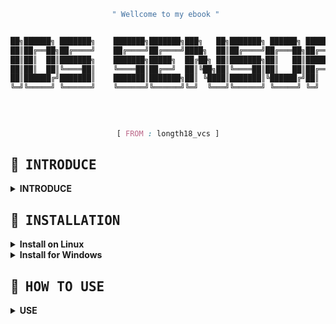 
<div align="center">

```ocaml
" Wellcome to my ebook " 
```

```css

██╗██████╗ ███████╗    ███████╗███████╗███╗   ██╗███████╗ ██████╗ ██████╗ ███████╗
██║██╔══██╗██╔════╝    ██╔════╝██╔════╝████╗  ██║██╔════╝██╔═══██╗██╔══██╗██╔════╝
██║██║  ██║███████╗    ███████╗█████╗  ██╔██╗ ██║███████╗██║   ██║██████╔╝███████╗
██║██║  ██║╚════██║    ╚════██║██╔══╝  ██║╚██╗██║╚════██║██║   ██║██╔══██╗╚════██║
██║██████╔╝███████║    ███████║███████╗██║ ╚████║███████║╚██████╔╝██║  ██║███████║
╚═╝╚═════╝ ╚══════╝    ╚══════╝╚══════╝╚═╝  ╚═══╝╚══════╝ ╚═════╝ ╚═╝  ╚═╝╚══════╝
                                                                                  

                                                                          
                                                                          
[ FROM : longth18_vcs ]
```

</div>



## :fallen_leaf: ‎ <samp>INTRODUCE</samp>

<details>
<summary><b>INTRODUCE</b></summary>
  
* An Intrusion Detection System (IDS) is a system that monitors network traffic for suspicious activity and issues alerts when such activity is discovered. It is a software application that scans a network or a system for the harmful activity or policy breaching. Any malicious venture or violation is normally reported either to an administrator or collected centrally using a security information and event management (SIEM) system. A SIEM system integrates outputs from multiple sources and uses alarm filtering techniques to differentiate malicious activity from false alarms.

* Although intrusion detection systems monitor networks for potentially malicious activity, they are also disposed to false alarms. Hence, organizations need to fine-tune their IDS products when they first install them. It means properly setting up the intrusion detection systems to recognize what normal traffic on the network looks like as compared to malicious activity.

* Intrusion prevention systems also monitor network packets inbound the system to check the malicious activities involved in it and at once send the warning notifications.

* Classification of Intrusion Detection System:
IDS are classified into 5 types:

* Network Intrusion Detection System (NIDS):
Network intrusion detection systems (NIDS) are set up at a planned point within the network to examine traffic from all devices on the network. It performs an observation of passing traffic on the entire subnet and matches the traffic that is passed on the subnets to the collection of known attacks. Once an attack is identified or abnormal behavior is observed, the alert can be sent to the administrator. An example of a NIDS is installing it on the subnet where firewalls are located in order to see if someone is trying to crack the firewall.
* Host Intrusion Detection System (HIDS):
Host intrusion detection systems (HIDS) run on independent hosts or devices on the network. A HIDS monitors the incoming and outgoing packets from the device only and will alert the administrator if suspicious or malicious activity is detected. It takes a snapshot of existing system files and compares it with the previous snapshot. If the analytical system files were edited or deleted, an alert is sent to the administrator to investigate. An example of HIDS usage can be seen on mission-critical machines, which are not expected to change their layout.
* Protocol-based Intrusion Detection System (PIDS):
Protocol-based intrusion detection system (PIDS) comprises a system or agent that would consistently resides at the front end of a server, controlling and interpreting the protocol between a user/device and the server. It is trying to secure the web server by regularly monitoring the HTTPS protocol stream and accept the related HTTP protocol. As HTTPS is un-encrypted and before instantly entering its web presentation layer then this system would need to reside in this interface, between to use the HTTPS.
* Application Protocol-based Intrusion Detection System (APIDS):
Application Protocol-based Intrusion Detection System (APIDS) is a system or agent that generally resides within a group of servers. It identifies the intrusions by monitoring and interpreting the communication on application-specific protocols. For example, this would monitor the SQL protocol explicit to the middleware as it transacts with the database in the web server.
* Hybrid Intrusion Detection System :
Hybrid intrusion detection system is made by the combination of two or more approaches of the intrusion detection system. In the hybrid intrusion detection system, host agent or system data is combined with network information to develop a complete view of the network system. Hybrid intrusion detection system is more effective in comparison to the other intrusion detection system. Prelude is an example of Hybrid IDS.
Detection Method of IDS:

* Signature-based Method:
Signature-based IDS detects the attacks on the basis of the specific patterns such as number of bytes or number of 1’s or number of 0’s in the network traffic. It also detects on the basis of the already known malicious instruction sequence that is used by the malware. The detected patterns in the IDS are known as signatures.
Signature-based IDS can easily detect the attacks whose pattern (signature) already exists in system but it is quite difficult to detect the new malware attacks as their pattern (signature) is not known.

* Anomaly-based Method:
Anomaly-based IDS was introduced to detect unknown malware attacks as new malware are developed rapidly. In anomaly-based IDS there is use of machine learning to create a trustful activity model and anything coming is compared with that model and it is declared suspicious if it is not found in model. Machine learning-based method has a better-generalized property in comparison to signature-based IDS as these models can be trained according to the applications and hardware configurations.
Comparison of IDS with Firewalls:
IDS and firewall both are related to network security but an IDS differs from a firewall as a firewall looks outwardly for intrusions in order to stop them from happening. Firewalls restrict access between networks to prevent intrusion and if an attack is from inside the network it doesn’t signal. An IDS describes a suspected intrusion once it has happened and then signals an alarm.
  
</details>


  ## :blossom: ‎ <samp> INSTALLATION </samp>
<details>
<summary><b>Install on Linux</b></summary>
  
* Make sure you have python installed on your computer
  
* Run the tool with Python the automatic installation will start
</details>
<details>
<summary><b>Install for Windows</b></summary>
  
* You must enable the Linux WSL feature to use the tool
</details>

</details>

## :herb: ‎ <samp>HOW TO USE</samp>
<details>
<summary><b>USE</b></summary>

* very simple you just need to run the tool with python3
* Enter the time you want to change your IP (/s)
* Enter the number of IPs you need to change
  </details>



